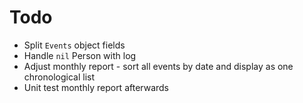 # Todo

- Split `Events` object fields
- Handle `nil` Person with log
- Adjust monthly report - sort all events by date and display as one chronological list
- Unit test monthly report afterwards
